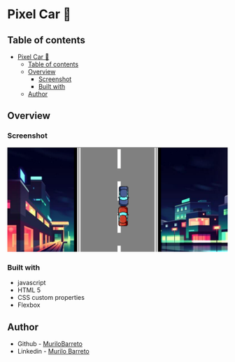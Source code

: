 # Pixel Car 🚗

## Table of contents

- [Pixel Car 🚗](#pixel-car-)
  - [Table of contents](#table-of-contents)
  - [Overview](#overview)
    - [Screenshot](#screenshot)
    - [Built with](#built-with)
  - [Author](#author)


## Overview

### Screenshot

![](./.github/images/screenshot.png)

### Built with

- javascript
- HTML 5
- CSS custom properties
- Flexbox


## Author

- Github - [MuriloBarreto](https://github.com/MuriloBarreto)
- Linkedin - [Murilo Barreto](https://www.linkedin.com/in/murilo-barreto-970655181/)
